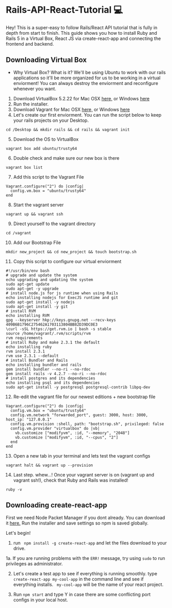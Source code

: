 # Rails-API-React-Tutorial 💻

Hey! This is a super-easy to follow Rails/React API tutorial that is fully in depth from start to finish. This guide shows you how to install Ruby
and Rails 5 in a Virtual Box, React JS via create-react-app and connecting the frontend and backend.


## Downloading Virtual Box

- Why Virtual Box? What is it? 
We'll be using Ubuntu to work with our rails applications so it'll be more organized for us to be working in a virtual enviorment! You can always destroy
the enviorment and reconfigure whenever you want. 

1. Download VirtualBox 5.2.22 for Mac OSX [here,](https://download.virtualbox.org/virtualbox/5.2.22/VirtualBox-5.2.22-126460-OSX.dmg) or Windows [here](https://download.virtualbox.org/virtualbox/5.2.22/VirtualBox-5.2.22-126460-Win.exe)
2. Run the installer.
3. Download Vagrant for Mac OSX [here,](https://releases.hashicorp.com/vagrant/2.2.0/vagrant_2.2.0_x86_64.dmg) or Windows [here](https://releases.hashicorp.com/vagrant/2.2.0/vagrant_2.2.0_x86_64.msi)
4. Let's create our first enviorment. You can run the script below to keep your rails projects on your Desktop.

```
cd /Desktop && mkdir rails && cd rails && vagrant init
```
5. Download the OS to VirtualBox
```
vagrant box add ubuntu/trusty64
```
6. Double check and make sure our new box is there
```
vagrant box list
```
7. Add this script to the Vagrant File
```
Vagrant.configure("2") do |config|
  config.vm.box = "ubuntu/trusty64"
end
```
8. Start the vagrant server
```
vagrant up && vagrant ssh
```
9. Direct yourself to the vagrant directory
```
cd /vagrant
```
10. Add our Bootstrap File
```
mkdir new_project && cd new_project && touch bootstrap.sh
```
11. Copy this script to configure our virtual enviorment 
```
#!/usr/bin/env bash
# upgrade and update the system
echo upgrading and updating the system
sudo apt-get update
sudo apt-get -y upgrade
# install node.js for js runtime when using Rails
echo installing nodejs for ExecJS runtime and git
sudo apt-get install -y nodejs
sudo apt-get install -y git
# install RVM
echo installing RVM
gpg --keyserver hkp://keys.gnupg.net --recv-keys 409B6B1796C275462A1703113804BB82D39DC0E3
\curl -sSL https://get.rvm.io | bash -s stable
source /home/vagrant/.rvm/scripts/rvm
rvm requirements
# install Ruby and make 2.3.1 the default
echo installing ruby
rvm install 2.3.1
rvm use 2.3.1 --default
# install Bundler and Rails
echo installing bundler and rails
gem install bundler --no-ri --no-rdoc
gem install rails -v 4.2.7 --no-ri --no-rdoc
# install postgres and its dependencies
echo installing psql and its dependencies
sudo apt-get install -y postgresql postgresql-contrib libpq-dev
```
12. Re-edit the vagrant file for our newest editions + new bootstrap file
```
Vagrant.configure("2") do |config|
  config.vm.box = "ubuntu/trusty64"
  config.vm.network "forwarded_port", guest: 3000, host: 3000, host_ip: "127.0.0.1"
  config.vm.provision :shell, path: "bootstrap.sh", privileged: false
  config.vm.provider "virtualbox" do |vb|
    vb.customize ["modifyvm", :id, "--memory", "2048"]
    vb.customize ["modifyvm", :id, "--cpus", "2"]
  end
end

```
13. Open a new tab in your terminal and lets test the vagrant configs
```
vagrant halt && vagrant up --provision
```
14. Last step. whew...! Once your vagrant server is on (vagrant up and vagrant ssh!), check that Ruby and Rails was installed!
``` 
ruby -v 
```
## Downloading create-react-app

First we need Node Packet Manager if you dont already. You can download it [here.](https://www.npmjs.com/get-npm) Run the installer and save settings so npm is saved globally. 

Let's begin!

1. run ``` npm install -g create-react-app``` and let the files download to your drive.

  1a. If you are running problems with the ```ERR!``` message, try using ```sudo``` to run privileges as administrator. 
  
2. Let's create a test app to see if everything is running smoothly. type ``` create-react-app my-cool-app``` in the command line and see if everything installs. ``` my-cool-app``` will be the name of your react project.

3. Run ``` npm start ``` and type Y in case there are some conflicting port configs in your local host. 
